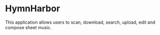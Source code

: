 # HymnHarbor
This application allows users to scan, download, search, upload, edit and compose sheet music.
